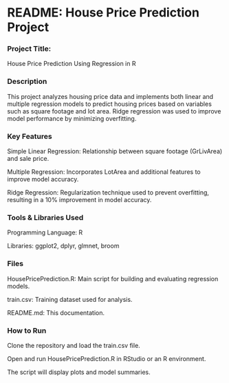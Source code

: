 # README: House Price Prediction Project

### Project Title:
House Price Prediction Using Regression in R

### Description
This project analyzes housing price data and implements both linear and multiple regression models to predict housing prices based on variables such as square footage and lot area. Ridge regression was used to improve model performance by minimizing overfitting.

### Key Features

Simple Linear Regression: Relationship between square footage (GrLivArea) and sale price.

Multiple Regression: Incorporates LotArea and additional features to improve model accuracy.

Ridge Regression: Regularization technique used to prevent overfitting, resulting in a 10% improvement in model accuracy.

### Tools & Libraries Used
Programming Language: R

Libraries: ggplot2, dplyr, glmnet, broom

### Files
HousePricePrediction.R: Main script for building and evaluating regression models.

train.csv: Training dataset used for analysis.

README.md: This documentation.

### How to Run
Clone the repository and load the train.csv file.

Open and run HousePricePrediction.R in RStudio or an R environment.

The script will display plots and model summaries.
